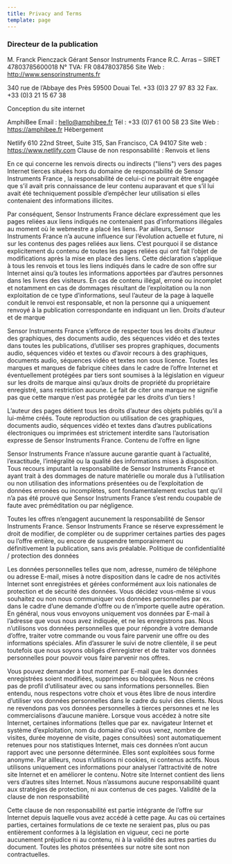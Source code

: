 ```yaml
---
title: Privacy and Terms
template: page
---
```

### Directeur de la publication

M. Franck Pienczack
Gérant Sensor Instruments France
R.C. Arras – SIRET 47803785600018
N° TVA: FR 08478037856
Site Web : http://www.sensorinstruments.fr

340 rue de l’Abbaye des Près 59500 Douai Tel. +33 (0)3 27 97 83 32 Fax. +33 (0)3 21 15 67 38

Conception du site internet

AmphiBee Email : hello@amphibee.fr Tél : +33 (0)7 61 00 58 23
Site Web : https://amphibee.fr
Hébergement

Netlify
610 22nd Street, Suite 315,
San Francisco, CA 94107 Site web : https://www.netlify.com
Clause de non responsabilité :
Renvois et liens

En ce qui concerne les renvois directs ou indirects ("liens") vers des pages Internet tierces situées hors du domaine de responsabilité de Sensor Instruments France , la responsabilité de celui-ci ne pourrait être engagée que s’il avait pris connaissance de leur contenu auparavant et que s’il lui avait été techniquement possible d’empêcher leur utilisation si elles contenaient des informations illicites.

Par conséquent, Sensor Instruments France déclare expressément que les pages reliées aux liens indiqués ne contenaient pas d’informations illégales au moment où le webmestre a placé les liens. Par ailleurs, Sensor Instruments France n’a aucune influence sur l’évolution actuelle et future, ni sur les contenus des pages reliées aux liens. C’est pourquoi il se distance explicitement du contenu de toutes les pages reliées qui ont fait l’objet de modifications après la mise en place des liens. Cette déclaration s’applique à tous les renvois et tous les liens indiqués dans le cadre de son offre sur Internet ainsi qu’à toutes les informations apportées par d’autres personnes dans les livres des visiteurs. En cas de contenu illégal, erroné ou incomplet et notamment en cas de dommages résultant de l’exploitation ou la non exploitation de ce type d’informations, seul l’auteur de la page à laquelle conduit le renvoi est responsable, et non la personne qui a uniquement renvoyé à la publication correspondante en indiquant un lien.
Droits d’auteur et de marque

Sensor Instruments France s’efforce de respecter tous les droits d’auteur des graphiques, des documents audio, des séquences vidéo et des textes dans toutes les publications, d’utiliser ses propres graphiques, documents audio, séquences vidéo et textes ou d’avoir recours à des graphiques, documents audio, séquences vidéo et textes non sous licence. Toutes les marques et marques de fabrique citées dans le cadre de l’offre Internet et éventuellement protégées par tiers sont soumises à la législation en vigueur sur les droits de marque ainsi qu’aux droits de propriété du propriétaire enregistré, sans restriction aucune. Le fait de citer une marque ne signifie pas que cette marque n’est pas protégée par les droits d’un tiers !

L’auteur des pages détient tous les droits d’auteur des objets publiés qu’il a lui-même créés. Toute reproduction ou utilisation de ces graphiques, documents audio, séquences vidéo et textes dans d’autres publications électroniques ou imprimées est strictement interdite sans l’autorisation expresse de Sensor Instruments France.
Contenu de l’offre en ligne

Sensor Instruments France n’assure aucune garantie quant à l’actualité, l’exactitude, l’intégralité ou la qualité des informations mises à disposition. Tous recours imputant la responsabilité de Sensor Instruments France et ayant trait à des dommages de nature matérielle ou morale dus à l’utilisation ou non utilisation des informations présentées ou de l’exploitation de données erronées ou incomplètes, sont fondamentalement exclus tant qu’il n’a pas été prouvé que Sensor Instruments France s’est rendu coupable de faute avec préméditation ou par négligence.

Toutes les offres n’engagent aucunement la responsabilité de Sensor Instruments France. Sensor Instruments France se réserve expressément le droit de modifier, de compléter ou de supprimer certaines parties des pages ou l’offre entière, ou encore de suspendre temporairement ou définitivement la publication, sans avis préalable.
Politique de confidentialité / protection des données

Les données personnelles telles que nom, adresse, numéro de téléphone ou adresse E-mail, mises à notre disposition dans le cadre de nos activités Internet sont enregistrées et gérées conformément aux lois nationales de protection et de sécurité des données. Vous décidez vous-même si vous souhaitez ou non nous communiquer vos données personnelles par ex. dans le cadre d’une demande d’offre ou de n’importe quelle autre opération. En général, nous vous envoyons uniquement vos données par E-mail à l’adresse que vous nous avez indiquée, et ne les enregistrons pas. Nous n’utilisons vos données personnelles que pour répondre à votre demande d’offre, traiter votre commande ou vous faire parvenir une offre ou des informations spéciales. Afin d’assurer le suivi de notre clientèle, il se peut toutefois que nous soyons obligés d’enregistrer et de traiter vos données personnelles pour pouvoir vous faire parvenir nos offres.

Vous pouvez demander à tout moment par E-mail que les données enregistrées soient modifiées, supprimées ou bloquées. Nous ne créons pas de profil d’utilisateur avec ou sans informations personnelles. Bien entendu, nous respectons votre choix et vous êtes libre de nous interdire d’utiliser vos données personnelles dans le cadre du suivi des clients. Nous ne revendons pas vos données personnelles à tierces personnes et ne les commercialisons d’aucune manière. Lorsque vous accédez à notre site Internet, certaines informations (telles que par ex. navigateur Internet et système d’exploitation, nom du domaine d’où vous venez, nombre de visites, durée moyenne de visite, pages consultées) sont automatiquement retenues pour nos statistiques Internet, mais ces données n’ont aucun rapport avec une personne déterminée. Elles sont exploitées sous forme anonyme. Par ailleurs, nous n’utilisons ni cookies, ni contenus actifs. Nous utilisons uniquement ces informations pour analyser l’attractivité de notre site Internet et en améliorer le contenu. Notre site Internet contient des liens vers d’autres sites Internet. Nous n’assumons aucune responsabilité quant aux stratégies de protection, ni aux contenus de ces pages.
Validité de la clause de non responsabilité

Cette clause de non responsabilité est partie intégrante de l’offre sur Internet depuis laquelle vous avez accédé à cette page. Au cas où certaines parties, certaines formulations de ce texte ne seraient pas, plus ou pas entièrement conformes à la législation en vigueur, ceci ne porte aucunement préjudice ni au contenu, ni à la validité des autres parties du document. Toutes les photos présentées sur notre site sont non contractuelles.
